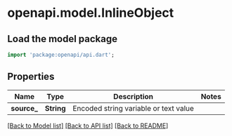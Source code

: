 # openapi.model.InlineObject

## Load the model package
```dart
import 'package:openapi/api.dart';
```

## Properties
Name | Type | Description | Notes
------------ | ------------- | ------------- | -------------
**source_** | **String** | Encoded string variable or text value | 

[[Back to Model list]](../README.md#documentation-for-models) [[Back to API list]](../README.md#documentation-for-api-endpoints) [[Back to README]](../README.md)


